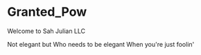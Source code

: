 # Granted_Pow
Welcome to Sah Julian LLC

Not elegant but
Who needs to be elegant
When you're just foolin'
